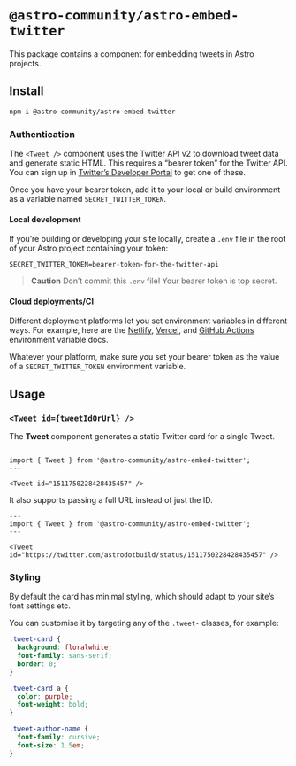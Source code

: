 # `@astro-community/astro-embed-twitter`

This package contains a component for embedding tweets in Astro projects.

## Install

```bash
npm i @astro-community/astro-embed-twitter
```

### Authentication

The `<Tweet />` component uses the Twitter API v2 to download tweet data and generate static HTML. This requires a “bearer token” for the Twitter API. You can sign up in [Twitter’s Developer Portal](https://developer.twitter.com/) to get one of these.

Once you have your bearer token, add it to your local or build environment as a variable named `SECRET_TWITTER_TOKEN`.

#### Local development

If you’re building or developing your site locally, create a `.env` file in the root of your Astro project containing your token:

```
SECRET_TWITTER_TOKEN=bearer-token-for-the-twitter-api
```

> **Caution**
> Don’t commit this `.env` file! Your bearer token is top secret.

#### Cloud deployments/CI

Different deployment platforms let you set environment variables in different ways. For example, here are the [Netlify](https://docs.netlify.com/configure-builds/environment-variables/), [Vercel](https://vercel.com/docs/concepts/projects/environment-variables), and [GitHub Actions](https://docs.github.com/en/github-ae@latest/actions/learn-github-actions/environment-variables) environment variable docs.

Whatever your platform, make sure you set your bearer token as the value of a `SECRET_TWITTER_TOKEN` environment variable.

## Usage

### `<Tweet id={tweetIdOrUrl} />`

The **Tweet** component generates a static Twitter card for a single Tweet.

```astro
---
import { Tweet } from '@astro-community/astro-embed-twitter';
---

<Tweet id="1511750228428435457" />
```

It also supports passing a full URL instead of just the ID.

```astro
---
import { Tweet } from '@astro-community/astro-embed-twitter';
---

<Tweet id="https://twitter.com/astrodotbuild/status/1511750228428435457" />
```

### Styling

By default the card has minimal styling, which should adapt to your site’s font settings etc.

You can customise it by targeting any of the `.tweet-` classes, for example:

```css
.tweet-card {
  background: floralwhite;
  font-family: sans-serif;
  border: 0;
}

.tweet-card a {
  color: purple;
  font-weight: bold;
}

.tweet-author-name {
  font-family: cursive;
  font-size: 1.5em;
}
```
